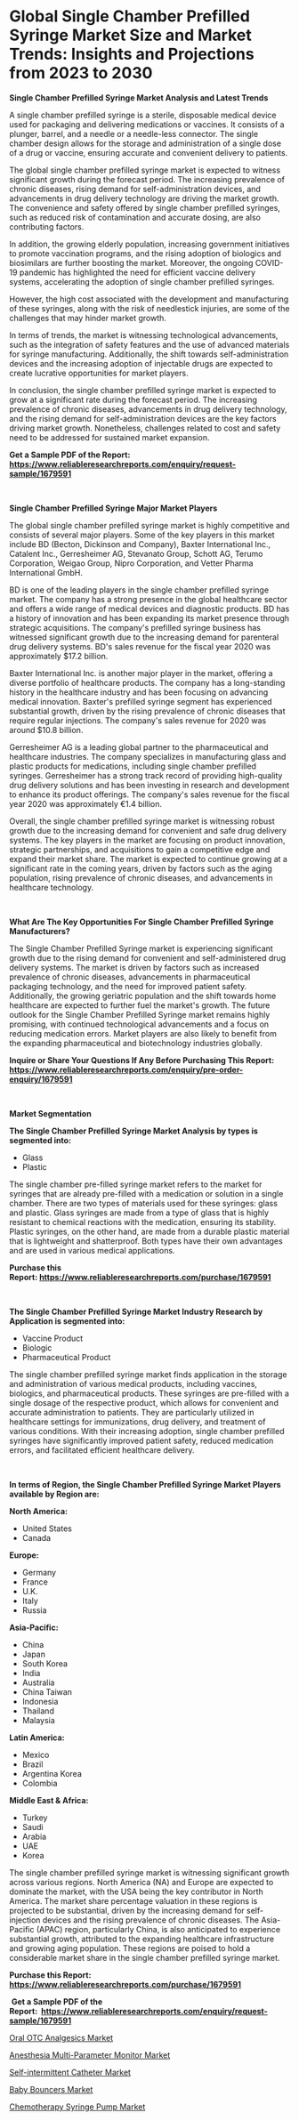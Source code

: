 <p><h1>Global Single Chamber Prefilled Syringe Market Size and Market Trends: Insights and Projections from 2023 to 2030</h1></p><p><strong>Single Chamber Prefilled Syringe Market Analysis and Latest Trends</strong></p>
<p><p>A single chamber prefilled syringe is a sterile, disposable medical device used for packaging and delivering medications or vaccines. It consists of a plunger, barrel, and a needle or a needle-less connector. The single chamber design allows for the storage and administration of a single dose of a drug or vaccine, ensuring accurate and convenient delivery to patients.</p><p>The global single chamber prefilled syringe market is expected to witness significant growth during the forecast period. The increasing prevalence of chronic diseases, rising demand for self-administration devices, and advancements in drug delivery technology are driving the market growth. The convenience and safety offered by single chamber prefilled syringes, such as reduced risk of contamination and accurate dosing, are also contributing factors.</p><p>In addition, the growing elderly population, increasing government initiatives to promote vaccination programs, and the rising adoption of biologics and biosimilars are further boosting the market. Moreover, the ongoing COVID-19 pandemic has highlighted the need for efficient vaccine delivery systems, accelerating the adoption of single chamber prefilled syringes.</p><p>However, the high cost associated with the development and manufacturing of these syringes, along with the risk of needlestick injuries, are some of the challenges that may hinder market growth.</p><p>In terms of trends, the market is witnessing technological advancements, such as the integration of safety features and the use of advanced materials for syringe manufacturing. Additionally, the shift towards self-administration devices and the increasing adoption of injectable drugs are expected to create lucrative opportunities for market players.</p><p>In conclusion, the single chamber prefilled syringe market is expected to grow at a significant rate during the forecast period. The increasing prevalence of chronic diseases, advancements in drug delivery technology, and the rising demand for self-administration devices are the key factors driving market growth. Nonetheless, challenges related to cost and safety need to be addressed for sustained market expansion.</p></p>
<p><strong>Get a Sample PDF of the Report:&nbsp; <a href="https://www.reliableresearchreports.com/enquiry/request-sample/1679591">https://www.reliableresearchreports.com/enquiry/request-sample/1679591</a></strong></p>
<p>&nbsp;</p>
<p><strong>Single Chamber Prefilled Syringe Major Market Players</strong></p>
<p><p>The global single chamber prefilled syringe market is highly competitive and consists of several major players. Some of the key players in this market include BD (Becton, Dickinson and Company), Baxter International Inc., Catalent Inc., Gerresheimer AG, Stevanato Group, Schott AG, Terumo Corporation, Weigao Group, Nipro Corporation, and Vetter Pharma International GmbH.</p><p>BD is one of the leading players in the single chamber prefilled syringe market. The company has a strong presence in the global healthcare sector and offers a wide range of medical devices and diagnostic products. BD has a history of innovation and has been expanding its market presence through strategic acquisitions. The company's prefilled syringe business has witnessed significant growth due to the increasing demand for parenteral drug delivery systems. BD's sales revenue for the fiscal year 2020 was approximately $17.2 billion.</p><p>Baxter International Inc. is another major player in the market, offering a diverse portfolio of healthcare products. The company has a long-standing history in the healthcare industry and has been focusing on advancing medical innovation. Baxter's prefilled syringe segment has experienced substantial growth, driven by the rising prevalence of chronic diseases that require regular injections. The company's sales revenue for 2020 was around $10.8 billion.</p><p>Gerresheimer AG is a leading global partner to the pharmaceutical and healthcare industries. The company specializes in manufacturing glass and plastic products for medications, including single chamber prefilled syringes. Gerresheimer has a strong track record of providing high-quality drug delivery solutions and has been investing in research and development to enhance its product offerings. The company's sales revenue for the fiscal year 2020 was approximately €1.4 billion.</p><p>Overall, the single chamber prefilled syringe market is witnessing robust growth due to the increasing demand for convenient and safe drug delivery systems. The key players in the market are focusing on product innovation, strategic partnerships, and acquisitions to gain a competitive edge and expand their market share. The market is expected to continue growing at a significant rate in the coming years, driven by factors such as the aging population, rising prevalence of chronic diseases, and advancements in healthcare technology.</p></p>
<p>&nbsp;</p>
<p><strong>What Are The Key Opportunities For Single Chamber Prefilled Syringe Manufacturers?</strong></p>
<p><p>The Single Chamber Prefilled Syringe market is experiencing significant growth due to the rising demand for convenient and self-administered drug delivery systems. The market is driven by factors such as increased prevalence of chronic diseases, advancements in pharmaceutical packaging technology, and the need for improved patient safety. Additionally, the growing geriatric population and the shift towards home healthcare are expected to further fuel the market's growth. The future outlook for the Single Chamber Prefilled Syringe market remains highly promising, with continued technological advancements and a focus on reducing medication errors. Market players are also likely to benefit from the expanding pharmaceutical and biotechnology industries globally.</p></p>
<p><strong>Inquire or Share Your Questions If Any Before Purchasing This Report: <a href="https://www.reliableresearchreports.com/enquiry/pre-order-enquiry/1679591">https://www.reliableresearchreports.com/enquiry/pre-order-enquiry/1679591</a></strong></p>
<p>&nbsp;</p>
<p><strong>Market Segmentation</strong></p>
<p><strong>The Single Chamber Prefilled Syringe Market Analysis by types is segmented into:</strong></p>
<p><ul><li>Glass</li><li>Plastic</li></ul></p>
<p><p>The single chamber pre-filled syringe market refers to the market for syringes that are already pre-filled with a medication or solution in a single chamber. There are two types of materials used for these syringes: glass and plastic. Glass syringes are made from a type of glass that is highly resistant to chemical reactions with the medication, ensuring its stability. Plastic syringes, on the other hand, are made from a durable plastic material that is lightweight and shatterproof. Both types have their own advantages and are used in various medical applications.</p></p>
<p><strong>Purchase this Report:&nbsp;<a href="https://www.reliableresearchreports.com/purchase/1679591">https://www.reliableresearchreports.com/purchase/1679591</a></strong></p>
<p>&nbsp;</p>
<p><strong>The Single Chamber Prefilled Syringe Market Industry Research by Application is segmented into:</strong></p>
<p><ul><li>Vaccine Product</li><li>Biologic</li><li>Pharmaceutical Product</li></ul></p>
<p><p>The single chamber prefilled syringe market finds application in the storage and administration of various medical products, including vaccines, biologics, and pharmaceutical products. These syringes are pre-filled with a single dosage of the respective product, which allows for convenient and accurate administration to patients. They are particularly utilized in healthcare settings for immunizations, drug delivery, and treatment of various conditions. With their increasing adoption, single chamber prefilled syringes have significantly improved patient safety, reduced medication errors, and facilitated efficient healthcare delivery.</p></p>
<p>&nbsp;</p>
<p><strong>In terms of Region, the Single Chamber Prefilled Syringe Market Players available by Region are:</strong></p>
<p>
    <p> <strong> North America: </strong>
        <ul>
            <li>United States</li>
            <li>Canada</li>
        </ul>
        </p> 
    <p> <strong> Europe: </strong>
        <ul>
            <li>Germany</li>
            <li>France</li>
            <li>U.K.</li>
            <li>Italy</li>
            <li>Russia</li>
        </ul>
        </p> 
    <p> <strong> Asia-Pacific: </strong>
        <ul>
            <li>China</li>
            <li>Japan</li>
            <li>South Korea</li>
            <li>India</li>
            <li>Australia</li>
            <li>China Taiwan</li>
            <li>Indonesia</li>
            <li>Thailand</li>
            <li>Malaysia</li>
        </ul>
        </p> 
    <p> <strong> Latin America: </strong>
        <ul>
            <li>Mexico</li>
            <li>Brazil</li>
            <li>Argentina Korea</li>
            <li>Colombia</li>
        </ul>
        </p> 
    <p> <strong> Middle East & Africa: </strong>
        <ul>
            <li>Turkey</li>
            <li>Saudi</li>
            <li>Arabia</li>
            <li>UAE</li>
            <li>Korea</li>
        </ul>
    </p>
    </p>
<p><p>The single chamber prefilled syringe market is witnessing significant growth across various regions. North America (NA) and Europe are expected to dominate the market, with the USA being the key contributor in North America. The market share percentage valuation in these regions is projected to be substantial, driven by the increasing demand for self-injection devices and the rising prevalence of chronic diseases. The Asia-Pacific (APAC) region, particularly China, is also anticipated to experience substantial growth, attributed to the expanding healthcare infrastructure and growing aging population. These regions are poised to hold a considerable market share in the single chamber prefilled syringe market.</p></p>
<p><strong>Purchase this Report: <a href="https://www.reliableresearchreports.com/purchase/1679591">https://www.reliableresearchreports.com/purchase/1679591</a></strong></p>
<p>&nbsp;<strong>Get a Sample PDF of the Report:&nbsp;&nbsp;<a href="https://www.reliableresearchreports.com/enquiry/request-sample/1679591">https://www.reliableresearchreports.com/enquiry/request-sample/1679591</a></strong></p>
<p><strong></strong></p>
<p><p><a href="https://medium.com/@lloydgrimes52/oral-otc-analgesics-market-size-market-outlook-and-market-forecast-2023-to-2030-38b0cf9449e2">Oral OTC Analgesics Market</a></p><p><a href="https://www.linkedin.com/pulse/anesthesia-multi-parameter-monitor-market-challenges-opportunities-phjvf/">Anesthesia Multi-Parameter Monitor Market</a></p><p><a href="https://github.com/amae102299/Market-Research-Report-List-1/blob/main/self-intermittent-catheter-market.md">Self-intermittent Catheter Market</a></p><p><a href="https://medium.com/@roscoemayer1990/baby-bouncers-market-the-key-to-successful-business-strategy-forecast-till-2030-2f42ca1c7af9">Baby Bouncers Market</a></p><p><a href="https://www.linkedin.com/pulse/chemotherapy-syringe-pump-market-size-growth-forecast-from-ngpjf/">Chemotherapy Syringe Pump Market</a></p></p>